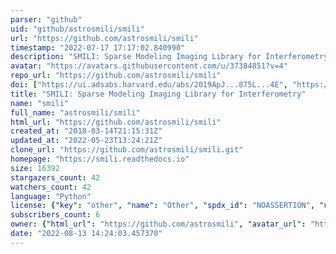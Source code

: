 ```yaml
---
parser: "github"
uid: "github/astrosmili/smili"
url: "https://github.com/astrosmili/smili"
timestamp: "2022-07-17 17:17:02.840990"
description: "SMILI: Sparse Modeling Imaging Library for Interferometry"
avatar: "https://avatars.githubusercontent.com/u/37384851?v=4"
repo_url: "https://github.com/astrosmili/smili"
doi: ["https://ui.adsabs.harvard.edu/abs/2019ApJ...875L...4E", "https://ui.adsabs.harvard.edu/abs/2019ascl.soft04005A/abstract"]
title: "SMILI: Sparse Modeling Imaging Library for Interferometry"
name: "smili"
full_name: "astrosmili/smili"
html_url: "https://github.com/astrosmili/smili"
created_at: "2018-03-14T21:15:31Z"
updated_at: "2022-05-23T13:24:21Z"
clone_url: "https://github.com/astrosmili/smili.git"
homepage: "https://smili.readthedocs.io"
size: 16392
stargazers_count: 42
watchers_count: 42
language: "Python"
license: {"key": "other", "name": "Other", "spdx_id": "NOASSERTION", "url": null, "node_id": "MDc6TGljZW5zZTA="}
subscribers_count: 6
owner: {"html_url": "https://github.com/astrosmili", "avatar_url": "https://avatars.githubusercontent.com/u/37384851?v=4", "login": "astrosmili", "type": "Organization"}
date: "2022-08-13 14:24:03.457370"
---
```

